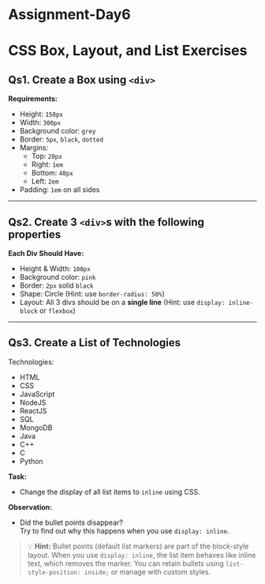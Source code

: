 # Assignment-Day6

# CSS Box, Layout, and List Exercises

## Qs1. Create a Box using `<div>`

**Requirements:**
- Height: `150px`
- Width: `300px`
- Background color: `grey`
- Border: `5px`, `black`, `dotted`
- Margins:
  - Top: `20px`
  - Right: `1em`
  - Bottom: `40px`
  - Left: `2em`
- Padding: `1em` on all sides

---

## Qs2. Create 3 `<div>`s with the following properties

**Each Div Should Have:**
- Height & Width: `100px`
- Background color: `pink`
- Border: `2px` solid `black`
- Shape: Circle (Hint: use `border-radius: 50%`)
- Layout: All 3 divs should be on a **single line** (Hint: use `display: inline-block` or `flexbox`)

---

## Qs3. Create a List of Technologies

Technologies:
- HTML
- CSS
- JavaScript
- NodeJS
- ReactJS
- SQL
- MongoDB
- Java
- C++
- C
- Python

**Task:**
- Change the display of all list items to `inline` using CSS.

**Observation:**
- Did the bullet points disappear?  
  Try to find out why this happens when you use `display: inline`.

> 💡 **Hint:** Bullet points (default list markers) are part of the block-style layout. When you use `display: inline`, the list item behaves like inline text, which removes the marker. You can retain bullets using `list-style-position: inside;` or manage with custom styles.

